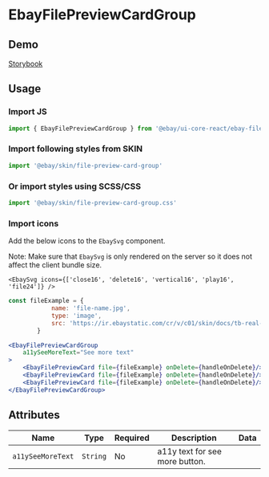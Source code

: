 # EbayFilePreviewCardGroup

## Demo

[Storybook](https://opensource.ebay.com/ebayui-core-react/main/?path=/docs/media-ebay-file-preview-card-group--docs)

## Usage

### Import JS

```jsx harmony
import { EbayFilePreviewCardGroup } from '@ebay/ui-core-react/ebay-file-preview-card-group'
```

### Import following styles from SKIN

```jsx harmony
import '@ebay/skin/file-preview-card-group'
```

### Or import styles using SCSS/CSS

```jsx harmony
import '@ebay/skin/file-preview-card-group.css'
```

### Import icons

Add the below icons to the `EbaySvg` component.

Note: Make sure that `EbaySvg` is only rendered on the server so it does not affect the client bundle size.

```tsx
<EbaySvg icons={['close16', 'delete16', 'vertical16', 'play16', 'file24']} />
```

```jsx harmony
const fileExample = {
            name: 'file-name.jpg',
            type: 'image',
            src: 'https://ir.ebaystatic.com/cr/v/c01/skin/docs/tb-real-square-pic.jpg'
        }

<EbayFilePreviewCardGroup
    a11ySeeMoreText="See more text"
>
    <EbayFilePreviewCard file={fileExample} onDelete={handleOnDelete}/>
    <EbayFilePreviewCard file={fileExample} onDelete={handleOnDelete}/>
    <EbayFilePreviewCard file={fileExample} onDelete={handleOnDelete}/>
</EbayFilePreviewCardGroup>
```

## Attributes

| Name              | Type                         | Required | Description                                                | Data                       |
| ----------------- | ---------------------------- | -------- | ---------------------------------------------------------- | -------------------------- |
| `a11ySeeMoreText` | `String`                     | No       | a11y text for see more button.                             |
